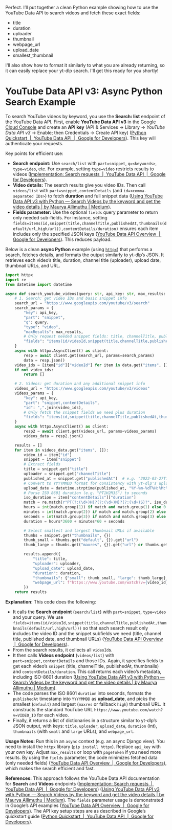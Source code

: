 Perfect. I’ll put together a clean Python example showing how to use the YouTube Data API to search videos and fetch these exact fields:

- title
- duration
- uploader
- thumbnail
- webpage_url
- upload_date
- smallest_thumbnail

I'll also show how to format it similarly to what you are already returning, so it can easily replace your yt-dlp search.
I'll get this ready for you shortly!

# YouTube Data API v3: Async Python Search Example

To search YouTube videos by keyword, you use the **Search: list** endpoint of the YouTube Data API. First, enable **YouTube Data API v3** in the [Google Cloud Console](https://console.cloud.google.com) and create an **API key** (API & Services → Library → _YouTube Data API v3_ → Enable; then Credentials → Create API key) ([Python Quickstart  |  YouTube Data API  |  Google for Developers](https://developers.google.com/youtube/v3/quickstart/python#:~:text=1,is%20enabled%20for%20your%20project)). This key will authenticate your requests.

Key points for efficient use:

- **Search endpoint:** Use `search/list` with `part=snippet`, `q=<keywords>`, `type=video`, etc. For example, setting `type=video` restricts results to videos ([Implementation: Search requests  |  YouTube Data API  |  Google for Developers](https://developers.google.com/youtube/v3/guides/implementation/search#:~:text=This%20example%20calls%20the%20,parameters)).
- **Video details:** The search results give you video IDs. Then call `videos/list` with `part=snippet,contentDetails` (and `id=<comma-separated IDs>`) to fetch **duration** and full snippet data ([Using YouTube Data API v3 with Python — Search Videos by the keyword and get the video details | by Maurya Allimuthu | Medium](https://catchmaurya.medium.com/using-youtube-data-api-v3-with-python-search-videos-by-the-keyword-and-get-the-video-details-8062fe99ca22#:~:text=You%20need%20to%20use%20the,the%20duration%20of%20the%20video)).
- **Fields parameter:** Use the optional `fields` query parameter to return only needed sub-fields. For instance, setting `fields=items(id,snippet(title,channelTitle,publishedAt,thumbnails(default/url,high/url)),contentDetails/duration)` ensures each item includes only the specified JSON keys ([YouTube Data API Overview  |  Google for Developers](https://developers.google.com/youtube/v3/getting-started#:~:text=URL%3A%20https%3A%2F%2Fwww)). This reduces payload.

Below is a clean **async Python** example (using [`httpx`](https://www.python-httpx.org/)) that performs a search, fetches details, and formats the output similarly to yt-dlp’s JSON. It retrieves each video’s title, duration, channel title (uploader), upload date, thumbnail URLs, and URL.

```python
import httpx
import re
from datetime import datetime

async def search_youtube_videos(query: str, api_key: str, max_results: int = 5):
    # 1. Search: get video IDs and basic snippet info
    search_url = "https://www.googleapis.com/youtube/v3/search"
    search_params = {
        "key": api_key,
        "part": "snippet",
        "q": query,
        "type": "video",
        "maxResults": max_results,
        # Only request needed snippet fields: title, channelTitle, publishedAt, thumbnails URLs
        "fields": "items(id/videoId,snippet(title,channelTitle,publishedAt,thumbnails(default/url,high/url)))"
    }
    async with httpx.AsyncClient() as client:
        resp = await client.get(search_url, params=search_params)
        data = resp.json()
    video_ids = [item["id"]["videoId"] for item in data.get("items", [])]
    if not video_ids:
        return []

    # 2. Videos: get duration and any additional snippet info
    videos_url = "https://www.googleapis.com/youtube/v3/videos"
    videos_params = {
        "key": api_key,
        "part": "snippet,contentDetails",
        "id": ",".join(video_ids),
        # Only fetch the snippet fields we need plus duration
        "fields": "items(id,snippet(title,channelTitle,publishedAt,thumbnails(default/url,high/url)),contentDetails/duration)"
    }
    async with httpx.AsyncClient() as client:
        resp2 = await client.get(videos_url, params=videos_params)
        videos_data = resp2.json()

    results = []
    for item in videos_data.get("items", []):
        video_id = item["id"]
        snippet = item["snippet"]
        # Extract fields
        title = snippet.get("title")
        uploader = snippet.get("channelTitle")
        published_at = snippet.get("publishedAt")  # e.g. "2022-03-27T11:59:34Z"
        # Convert to YYYYMMDD format for consistency with yt-dlp's upload_date
        upload_date = datetime.strptime(published_at, "%Y-%m-%dT%H:%M:%SZ").strftime("%Y%m%d")
        # Parse ISO 8601 duration (e.g. "PT1H2M3S") to seconds
        iso_duration = item["contentDetails"]["duration"]
        match = re.match(r"PT(?:(\d+)H)?(?:(\d+)M)?(?:(\d+)S)?", iso_duration)
        hours = int(match.group(1)) if match and match.group(1) else 0
        minutes = int(match.group(2)) if match and match.group(2) else 0
        seconds = int(match.group(3)) if match and match.group(3) else 0
        duration = hours*3600 + minutes*60 + seconds

        # Select smallest and largest thumbnail URLs if available
        thumbs = snippet.get("thumbnails", {})
        thumb_small = thumbs.get("default", {}).get("url")
        thumb_large = thumbs.get("maxres", {}).get("url") or thumbs.get("high", {}).get("url")

        results.append({
            "title": title,
            "uploader": uploader,
            "upload_date": upload_date,
            "duration": duration,
            "thumbnails": {"small": thumb_small, "large": thumb_large},
            "webpage_url": f"https://www.youtube.com/watch?v={video_id}"
        })
    return results
```

**Explanation:** This code does the following:

- It calls the **Search endpoint** (`search/list`) with `part=snippet`, `type=video` and your query. We use `fields=items(id/videoId,snippet(title,channelTitle,publishedAt,thumbnails(default/url,high/url)))` so that each search result only includes the video ID and the snippet subfields we need (title, channel title, published date, and thumbnail URLs) ([YouTube Data API Overview  |  Google for Developers](https://developers.google.com/youtube/v3/getting-started#:~:text=URL%3A%20https%3A%2F%2Fwww)).
- From the search results, it collects all `videoId`s.
- It then calls **Videos endpoint** (`videos/list`) with `part=snippet,contentDetails` and those IDs. Again, it specifies fields to get each video’s `snippet` (title, channelTitle, publishedAt, thumbnails) and `contentDetails/duration`. This call returns each video’s metadata, including ISO-8601 duration ([Using YouTube Data API v3 with Python — Search Videos by the keyword and get the video details | by Maurya Allimuthu | Medium](https://catchmaurya.medium.com/using-youtube-data-api-v3-with-python-search-videos-by-the-keyword-and-get-the-video-details-8062fe99ca22#:~:text=You%20need%20to%20use%20the,the%20duration%20of%20the%20video)).
- The code parses the ISO 8601 `duration` into seconds, formats the `publishedAt` timestamp into `YYYYMMDD` as **upload_date**, and picks the smallest (`default`) and largest (`maxres` or fallback `high`) thumbnail URL. It constructs the standard YouTube URL `https://www.youtube.com/watch?v=VIDEO_ID` for each video.
- Finally, it returns a list of dictionaries in a structure similar to yt-dlp’s JSON output, with keys: `title`, `uploader`, `upload_date`, `duration` (int), `thumbnails` (with `small` and `large` URLs), and `webpage_url`.

**Usage Notes:** Run this in an `async` context (e.g. an async Django view). You need to install the `httpx` library (`pip install httpx`). Replace `api_key` with your own key. Adjust `max_results` or loop with `pageToken` if you need more results. By using the `fields` parameter, the code minimizes fetched data (only needed fields) ([YouTube Data API Overview  |  Google for Developers](https://developers.google.com/youtube/v3/getting-started#:~:text=URL%3A%20https%3A%2F%2Fwww)), which makes the search efficient and fast.

**References:** This approach follows the YouTube Data API documentation for **Search** and **Videos** endpoints ([Implementation: Search requests  |  YouTube Data API  |  Google for Developers](https://developers.google.com/youtube/v3/guides/implementation/search#:~:text=This%20example%20calls%20the%20,parameters)) ([Using YouTube Data API v3 with Python — Search Videos by the keyword and get the video details | by Maurya Allimuthu | Medium](https://catchmaurya.medium.com/using-youtube-data-api-v3-with-python-search-videos-by-the-keyword-and-get-the-video-details-8062fe99ca22#:~:text=You%20need%20to%20use%20the,the%20duration%20of%20the%20video)). The `fields` parameter usage is demonstrated in Google’s API examples ([YouTube Data API Overview  |  Google for Developers](https://developers.google.com/youtube/v3/getting-started#:~:text=URL%3A%20https%3A%2F%2Fwww)). The API key setup steps are as described in Google’s quickstart guide ([Python Quickstart  |  YouTube Data API  |  Google for Developers](https://developers.google.com/youtube/v3/quickstart/python#:~:text=1,is%20enabled%20for%20your%20project)).
